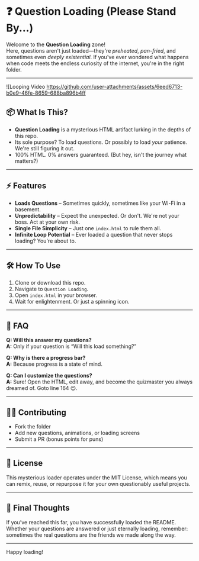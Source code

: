 # ❓ Question Loading (Please Stand By...)

Welcome to the **Question Loading** zone!  
Here, questions aren't just loaded—they're *preheated*, *pan-fried*, and sometimes even *deeply existential*. If you've ever wondered what happens when code meets the endless curiosity of the internet, you're in the right folder.

---

![Looping Video https://github.com/user-attachments/assets/6eed6713-b0e9-46fe-8659-688ba896b4ff



## 📦 What Is This?

- **Question Loading** is a mysterious HTML artifact lurking in the depths of this repo.
- Its sole purpose? To load questions. Or possibly to load *your* patience. We're still figuring it out.
- 100% HTML. 0% answers guaranteed. (But hey, isn't the journey what matters?)

---

## ⚡ Features

- **Loads Questions** – Sometimes quickly, sometimes like your Wi-Fi in a basement.
- **Unpredictability** – Expect the unexpected. Or don't. We're not your boss. Act at your own risk.
- **Single File Simplicity** – Just one `index.html` to rule them all.
- **Infinite Loop Potential** – Ever loaded a question that never stops loading? You're about to.

---

## 🛠️ How To Use

1. Clone or download this repo.  
2. Navigate to `Question Loading`.
3. Open `index.html` in your browser.
4. Wait for enlightenment. Or just a spinning icon.

---

## 🤔 FAQ

**Q: Will this answer my questions?**  
**A:** Only if your question is “Will this load something?”

**Q: Why is there a progress bar?**  
**A:** Because progress is a state of mind.

**Q: Can I customize the questions?**  
**A:** Sure! Open the HTML, edit away, and become the quizmaster you always dreamed of. Goto line 164 😉.

---

## 🧙‍♂️ Contributing

- Fork the folder
- Add new questions, animations, or loading screens
- Submit a PR (bonus points for puns)

---

## 📝 License

This mysterious loader operates under the MIT License, which means you can remix, reuse, or repurpose it for your own questionably useful projects.

---

## 🌌 Final Thoughts

If you’ve reached this far, you have successfully loaded the README. Whether your questions are answered or just eternally loading, remember: sometimes the real questions are the friends we made along the way.

---

Happy loading!
